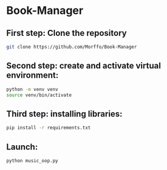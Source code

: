 # Book-Manager

## First step: Clone the repository

```Bash
git clone https://github.com/Morffo/Book-Manager
```

## Second step: create and activate virtual environment:

```Bash
python -m venv venv
source venv/bin/activate
```

## Third step: installing libraries:

```Bash
pip install -r requirements.txt
```


## Launch:

```Bash
python music_oop.py
```
